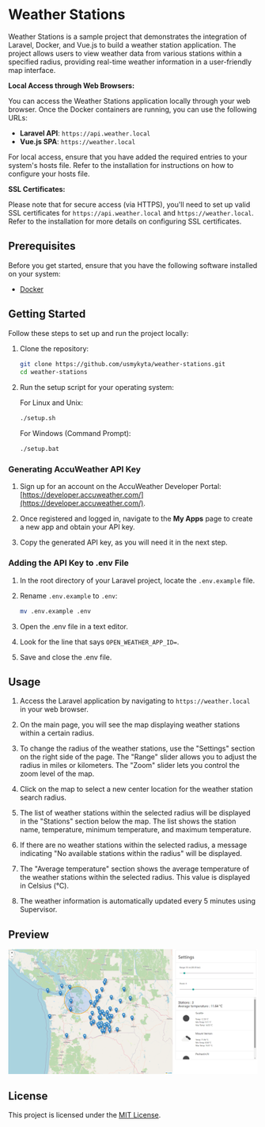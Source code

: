 # Weather Stations

Weather Stations is a sample project that demonstrates the integration of Laravel, Docker, and Vue.js to build a weather station application. The project allows users to view weather data from various stations within a specified radius, providing real-time weather information in a user-friendly map interface.

**Local Access through Web Browsers:**

You can access the Weather Stations application locally through your web browser. Once the Docker containers are running, you can use the following URLs:

- **Laravel API**: `https://api.weather.local`
- **Vue.js SPA**: `https://weather.local`

For local access, ensure that you have added the required entries to your system's hosts file. Refer to the installation for instructions on how to configure your hosts file.

**SSL Certificates:**

Please note that for secure access (via HTTPS), you'll need to set up valid SSL certificates for `https://api.weather.local` and `https://weather.local`. Refer to the installation for more details on configuring SSL certificates.

## Prerequisites

Before you get started, ensure that you have the following software installed on your system:

- [Docker](https://www.docker.com/get-started)
## Getting Started

Follow these steps to set up and run the project locally:

1. Clone the repository:

   ```bash
   git clone https://github.com/usmykyta/weather-stations.git
   cd weather-stations
   ```
2. Run the setup script for your operating system:

   For Linux and Unix:
   ```bash
   ./setup.sh
   ```
   For Windows (Command Prompt):
   ```bash
   ./setup.bat
   ```

### Generating AccuWeather API Key

1. Sign up for an account on the AccuWeather Developer Portal: [https://developer.accuweather.com/](https://developer.accuweather.com/).

2. Once registered and logged in, navigate to the **My Apps** page to create a new app and obtain your API key.

3. Copy the generated API key, as you will need it in the next step.

### Adding the API Key to .env File

1. In the root directory of your Laravel project, locate the `.env.example` file.

2. Rename `.env.example` to `.env`:

   ```bash
   mv .env.example .env
   ``` 
3. Open the .env file in a text editor.
4. Look for the line that says `OPEN_WEATHER_APP_ID=`.
5. Save and close the .env file.

## Usage

1. Access the Laravel application by navigating to `https://weather.local` in your web browser.

2. On the main page, you will see the map displaying weather stations within a certain radius.

3. To change the radius of the weather stations, use the "Settings" section on the right side of the page. The "Range" slider allows you to adjust the radius in miles or kilometers. The "Zoom" slider lets you control the zoom level of the map.

4. Click on the map to select a new center location for the weather station search radius.

5. The list of weather stations within the selected radius will be displayed in the "Stations" section below the map. The list shows the station name, temperature, minimum temperature, and maximum temperature.

6. If there are no weather stations within the selected radius, a message indicating "No available stations within the radius" will be displayed.

7. The "Average temperature" section shows the average temperature of the weather stations within the selected radius. This value is displayed in Celsius (°C).

8. The weather information is automatically updated every 5 minutes using Supervisor.

## Preview
![img.png](img.png)

## License

This project is licensed under the [MIT License](LICENSE).
